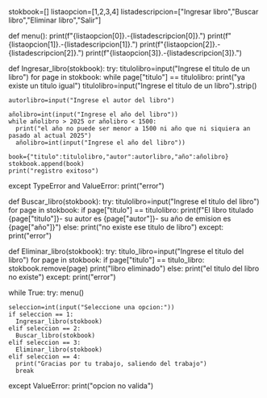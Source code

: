 stokbook=[]
listaopcion=[1,2,3,4]
listadescripcion=["Ingresar libro","Buscar libro","Eliminar libro","Salir"]

def menu():
    print(f"{listaopcion[0]}.-{listadescripcion[0]}.")
    print(f"{listaopcion[1]}.-{listadescripcion[1]}.")
    print(f"{listaopcion[2]}.-{listadescripcion[2]}.")
    print(f"{listaopcion[3]}.-{listadescripcion[3]}.")

def Ingresar_libro(stokbook):
 try:
    titulolibro=input("Ingrese el titulo de un libro")
    for page in stokbook:
     while page["titulo"] == titulolibro:
      print("ya existe un titulo igual")
      titulolibro=input("Ingrese el titulo de un libro").strip()

    autorlibro=input("Ingrese el autor del libro")

    añolibro=int(input("Ingrese el año del libro"))
    while añolibro > 2025 or añolibro < 1500:
      print("el año no puede ser menor a 1500 ni año que ni siquiera an pasado al actual 2025")
      añolibro=int(input("Ingrese el año del libro"))

    book={"titulo":titulolibro,"autor":autorlibro,"año":añolibro}
    stokbook.append(book)
    print("registro exitoso")
 except TypeError and ValueError:
   print("error")

def Buscar_libro(stokbook):
 try:
    titulolibro=input("Ingrese el titulo del libro")
    for page in stokbook:
     if page["titulo"] == titulolibro:
        print(f"El libro titulado {page["titulo"]}- su autor es {page["autor"]}- su año de emision es {page["año"]}")
     else:
        print("no existe ese titulo de libro")
 except:
    print("error")

def Eliminar_libro(stokbook):
 try:
     titulo_libro=input("Ingrese el titulo del libro")
     for page in stokbook:
       if page["titulo"] == titulo_libro:
          stokbook.remove(page)
          print("libro eliminado")
       else:
         print("el titulo del libro no existe")
 except:
    print("error")

while True:
 try:
    menu()
 
    seleccion=int(input("Seleccione una opcion:"))
    if seleccion == 1:
      Ingresar_libro(stokbook)
    elif seleccion == 2:
      Buscar_libro(stokbook)
    elif seleccion == 3:
      Eliminar_libro(stokbook)
    elif seleccion == 4:
      print("Gracias por tu trabajo, saliendo del trabajo")
      break
 except ValueError:
   print("opcion no valida")

